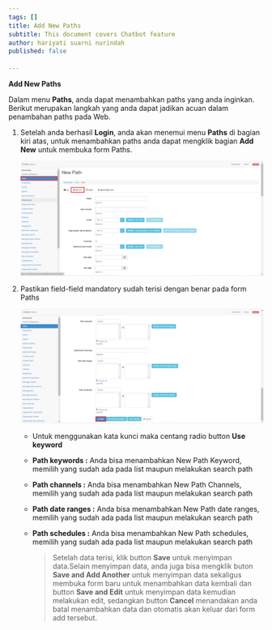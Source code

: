 ```yaml
---
tags: []
title: Add New Paths
subtitle: This document covers Chatbot feature
author: hariyati suarni nurindah
published: false

---
```

**Add New Paths**

Dalam menu **Paths**, anda dapat menambahkan paths yang anda inginkan. Berikut merupakan langkah yang anda dapat jadikan acuan dalam penambahan paths pada Web.

1. Setelah anda berhasil **Login**, anda akan menemui menu **Paths** di bagian kiri atas, untuk menambahkan paths anda dapat mengklik bagian **Add New** untuk membuka form Paths.

   ![](/uploads/paths2.PNG)
2. Pastikan field-field mandatory sudah terisi dengan benar pada form Paths

   ![](/uploads/paths3.PNG)
   * Untuk menggunakan kata kunci maka centang radio button **Use keyword**
   * **Path keywords :** Anda bisa menambahkan New Path Keyword, memilih yang sudah ada pada list maupun melakukan search path
   * **Path channels :** Anda bisa menambahkan New Path Channels, memilih yang sudah ada pada list maupun melakukan search path
   * **Path date ranges :** Anda bisa menambahkan New Path date ranges, memilih yang sudah ada pada list maupun melakukan search path
   * **Path schedules :** Anda bisa menambahkan New Path schedules, memilih yang sudah ada pada list maupun melakukan search path

     > Setelah data terisi, klik button **Save** untuk menyimpan data.Selain menyimpan data, anda juga bisa mengklik buton **Save and Add Another** untuk menyimpan data sekaligus membuka form baru untuk menambahkan data kembali dan button **Save and Edit** untuk menyimpan data kemudian melakukan edit, sedangkan button **Cancel** menandakan anda batal menambahkan data dan otomatis akan keluar dari form add tersebut.